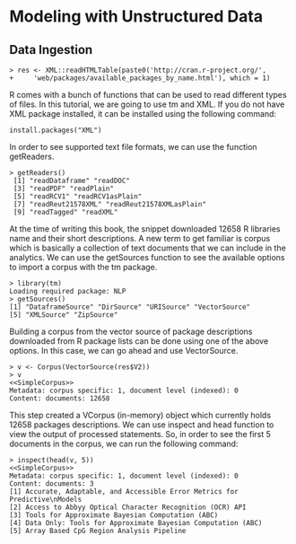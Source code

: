 # Modeling with Unstructured Data

## Data Ingestion

```
> res <- XML::readHTMLTable(paste0('http://cran.r-project.org/',
+     'web/packages/available_packages_by_name.html'), which = 1)
```

R comes with a bunch of functions that can be used to read different types of files. In this tutorial, we are going to use tm and XML. If you do not have XML package installed, it can be installed using the following command:

```
install.packages("XML")

```

In order to see supported text file formats, we can use the function getReaders.

```
> getReaders()
 [1] "readDataframe" "readDOC"
 [3] "readPDF" "readPlain"
 [5] "readRCV1" "readRCV1asPlain"
 [7] "readReut21578XML" "readReut21578XMLasPlain"
 [9] "readTagged" "readXML"
 ```

 At the time of writing this book, the snippet downloaded 12658 R libraries name and their short descriptions. A new term to get familiar is corpus which is basically a collection of text documents that we can include in the analytics. We can use the getSources function to see the available options to import a corpus with the tm package.

```
> library(tm)
Loading required package: NLP
> getSources()
[1] "DataframeSource" "DirSource" "URISource" "VectorSource"
[5] "XMLSource" "ZipSource"
```

Building a corpus from the vector source of package descriptions downloaded from R package lists can be done using one of the above options. In this case, we can go ahead and use VectorSource.

```
> v <- Corpus(VectorSource(res$V2))
> v
<<SimpleCorpus>>
Metadata: corpus specific: 1, document level (indexed): 0
Content: documents: 12658
```


This step created a VCorpus (in-memory) object which currently holds 12658 packages descriptions. We can use inspect and head function to view the output of processed statements. So, in order to see the first 5 documents in the corpus, we can run the following command:
```
> inspect(head(v, 5))
<<SimpleCorpus>>
Metadata: corpus specific: 1, document level (indexed): 0
Content: documents: 3
[1] Accurate, Adaptable, and Accessible Error Metrics for Predictive\nModels
[2] Access to Abbyy Optical Character Recognition (OCR) API
[3] Tools for Approximate Bayesian Computation (ABC)
[4] Data Only: Tools for Approximate Bayesian Computation (ABC)
[5] Array Based CpG Region Analysis Pipeline
```